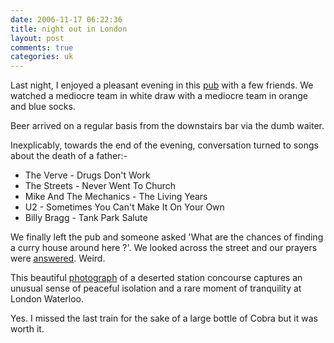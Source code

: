 ```yaml
---
date: 2006-11-17 06:22:36
title: night out in London
layout: post
comments: true
categories: uk
---
```

Last night, I enjoyed a pleasant evening in this
[pub](http://www.beerintheevening.com/pubs/s/26/2611/Sun_Tavern/Covent_Garden)
with a few friends. We watched a mediocre team in white draw with a
mediocre team in orange and blue socks.

Beer arrived on a regular basis from the downstairs bar via the dumb
waiter.

Inexplicably, towards the end of the evening, conversation turned to
songs about the death of a father:-

- The Verve - Drugs Don't Work
- The Streets - Never Went To Church
- Mike And The Mechanics - The Living Years
- U2 - Sometimes You Can't Make It On Your Own
- Billy Bragg - Tank Park Salute

We finally left the pub and someone asked 'What are the chances of
finding a curry house around here ?'. We looked across the street and
our prayers were
[answered](http://flickr.com/photos/70276096@N00/299020805/). Weird.

This beautiful
[photograph](http://flickr.com/photos/70276096@N00/299032154/) of a
deserted station concourse captures an unusual sense of peaceful
isolation and a rare moment of tranquility at London Waterloo.

Yes. I missed the last train for the sake of a large bottle of Cobra but
it was worth it.
